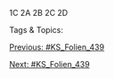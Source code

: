 1C
2A
2B
2C
2D

   Tags & Topics:
   

[Previous: #KS_Folien_439](KS_Folien_439.md)

[Next: #KS_Folien_439](KS_Folien_439.md)